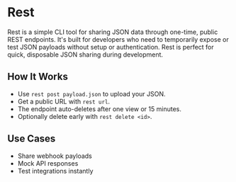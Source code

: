 # Rest

Rest is a simple CLI tool for sharing JSON data through one-time, public REST endpoints. It's built for developers who need to temporarily expose or test JSON payloads without setup or authentication. Rest is perfect for quick, disposable JSON sharing during development.

## How It Works

- Use `rest post payload.json` to upload your JSON.
- Get a public URL with `rest url`.
- The endpoint auto-deletes after one view or 15 minutes.
- Optionally delete early with `rest delete <id>`.

## Use Cases

- Share webhook payloads
- Mock API responses
- Test integrations instantly
